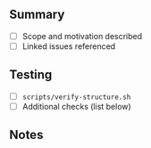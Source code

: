 ## Summary

- [ ] Scope and motivation described
- [ ] Linked issues referenced

## Testing

- [ ] `scripts/verify-structure.sh`
- [ ] Additional checks (list below)

## Notes

<!-- Optional details for reviewers. -->
